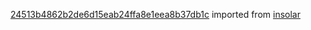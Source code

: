 [24513b4862b2de6d15eab24ffa8e1eea8b37db1c](https://github.com/insolar/insolar/commit/24513b4862b2de6d15eab24ffa8e1eea8b37db1c) imported from [insolar](https://github.com/insolar/insolar)
